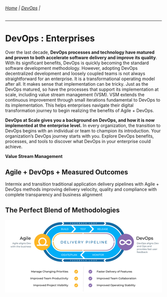 ###### [Home](https://github.com/RyKaj/Documentation/blob/master/README.md) | [DevOps](https://github.com/RyKaj/Documentation/tree/master/DevOps/README.md) |
------------

DevOps : Enterprises
=============================================



Over the last decade, **DevOps processes and technology have matured and proven to both accelerate software delivery and improve its quality**. With its significant benefits, DevOps is quickly becoming the standard software development methodology. However, adopting DevOps decentralized development and loosely coupled teams is not always straightforward for an enterprise. It is a transformational operating model after all. It makes sense that implementation can be tricky. Just as the DevOps matured, so have the processes that support its implementation at scale, including value stream management (VSM). VSM extends the continuous improvement through small iterations fundamental to DevOps to its implementation. This helps enterprises navigate their digital transformation journey to begin realizing the benefits of Agile + DevOps.

**DevOps at Scale gives you a background on DevOps, and how it is now implemented at the enterprise level.** In every organization, the transition to DevOps begins with an individual or team to champion its introduction. Your organization’s DevOps journey starts with you. Explore DevOps benefits, processes, and tools to discover what DevOps in your enterprise could achieve.

  

**Value Stream Management**

Agile + DevOps + Measured Outcomes
----------------------------------

Intermix and transition traditional application delivery pipelines with Agile + DevOps methods improving delivery velocity, quality and compliance with complete transparency and business alignment

The Perfect Blend of Methodologies
----------------------------------

  
<img src="./attachments/463532372.svg" alt="">


